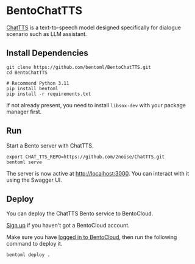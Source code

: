 # BentoChatTTS

[ChatTTS](https://github.com/2noise/ChatTTS) is a text-to-speech model designed specifically for dialogue scenario such as LLM assistant. 

## Install Dependencies

```
git clone https://github.com/bentoml/BentoChatTTS.git
cd BentoChatTTS

# Recommend Python 3.11
pip install bentoml
pip install -r requirements.txt
```

If not already present, you need to install `libsox-dev` with your package manager first.

## Run

Start a Bento server with ChatTTS.

```
export CHAT_TTS_REPO=https://github.com/2noise/ChatTTS.git
bentoml serve
```

The server is now active at [http://localhost:3000](http://localhost:3000/). You can interact with it using the Swagger UI.

## Deploy

You can deploy the ChatTTS Bento service to BentoCloud.

[Sign up](https://www.bentoml.com/) if you haven't got a BentoCloud account.

Make sure you have [logged in to BentoCloud](https://docs.bentoml.com/en/latest/bentocloud/how-tos/manage-access-token.html), then run the following command to deploy it.

```bash
bentoml deploy .
```
